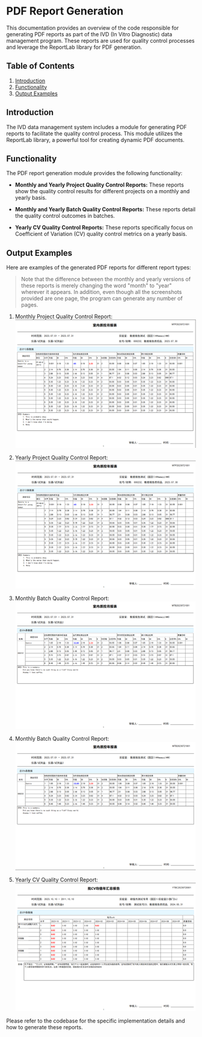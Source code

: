 # PDF Report Generation

This documentation provides an overview of the code responsible for generating PDF reports as part of the IVD (In Vitro Diagnostic) data management program. These reports are used for quality control processes and leverage the ReportLab library for PDF generation.

## Table of Contents

1. [Introduction](#introduction)
2. [Functionality](#functionality)
3. [Output Examples](#output-examples)

## Introduction

The IVD data management system includes a module for generating PDF reports to facilitate the quality control process. This module utilizes the ReportLab library, a powerful tool for creating dynamic PDF documents.

## Functionality

The PDF report generation module provides the following functionality:

- **Monthly and Yearly Project Quality Control Reports:** These reports show the quality control results for different projects on a monthly and yearly basis.

- **Monthly and Yearly Batch Quality Control Reports:** These reports detail the quality control outcomes in batches.

- **Yearly CV Quality Control Reports:** These reports specifically focus on Coefficient of Variation (CV) quality control metrics on a yearly basis.


## Output Examples

Here are examples of the generated PDF reports for different report types:

> Note that the difference between the monthly and yearly versions of these reports is merely changing the word "month" to "year" wherever it appears. In addition, even though all the screenshots provided are one page, the program can generate any number of pages.

1. Monthly Project Quality Control Report:
   ![Monthly Project QC Report](./output_sample_images/image1.png)

2. Yearly Project Quality Control Report:
   ![Yearly Project QC Report](./output_sample_images/image2.png)

3. Monthly Batch Quality Control Report:
   ![Batch QC Report](./output_sample_images/image3.png)

4. Monthly Batch Quality Control Report:
   ![Batch QC Report](./output_sample_images/image4.png)

5. Yearly CV Quality Control Report:
   ![Yearly CV QC Report](./output_sample_images/image5.png)


Please refer to the codebase for the specific implementation details and how to generate these reports.
